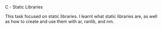 C - Static Libraries 

This task focused on static libraries. I learnt what static libraries are, as well as how to create and use them with ar, ranlib, and nm.
